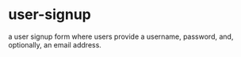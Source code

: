 # user-signup
a user signup form where users provide a username, password, and, optionally, an email address. 
